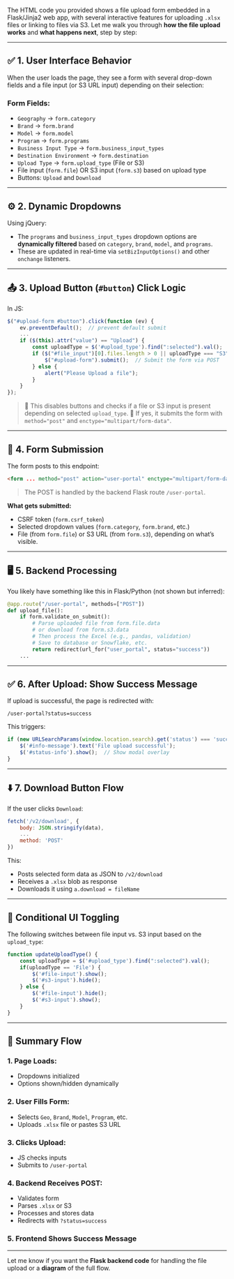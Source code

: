 The HTML code you provided shows a file upload form embedded in a Flask/Jinja2 web app, with several interactive features for uploading `.xlsx` files or linking to files via S3. Let me walk you through **how the file upload works** and **what happens next**, step by step:

---

## ✅ 1. **User Interface Behavior**

When the user loads the page, they see a form with several drop-down fields and a file input (or S3 URL input) depending on their selection:

### Form Fields:

* `Geography` → `form.category`
* `Brand` → `form.brand`
* `Model` → `form.model`
* `Program` → `form.programs`
* `Business Input Type` → `form.business_input_types`
* `Destination Environment` → `form.destination`
* `Upload Type` → `form.upload_type` (File or S3)
* File input (`form.file`) OR S3 input (`form.s3`) based on upload type
* Buttons: `Upload` and `Download`

---

## ⚙️ 2. **Dynamic Dropdowns**

Using jQuery:

* The `programs` and `business_input_types` dropdown options are **dynamically filtered** based on `category`, `brand`, `model`, and `programs`.
* These are updated in real-time via `setBizInputOptions()` and other `onchange` listeners.

---

## 📤 3. **Upload Button (`#button`) Click Logic**

In JS:

```js
$("#upload-form #button").click(function (ev) {
    ev.preventDefault();  // prevent default submit
    ...
    if ($(this).attr("value") == "Upload") {
        const uploadType = $('#upload_type').find(":selected").val();
        if ($("#file_input")[0].files.length > 0 || uploadType === "S3") {
            $("#upload-form").submit();  // Submit the form via POST
        } else {
            alert("Please Upload a file");
        }
    }
});
```

> 🔹 This disables buttons and checks if a file or S3 input is present depending on selected `upload_type`.
> 🔹 If yes, it submits the form with `method="post"` and `enctype="multipart/form-data"`.

---

## 🚀 4. **Form Submission**

The form posts to this endpoint:

```html
<form ... method="post" action="user-portal" enctype="multipart/form-data">
```

> The POST is handled by the backend Flask route `/user-portal`.

**What gets submitted:**

* CSRF token (`form.csrf_token`)
* Selected dropdown values (`form.category`, `form.brand`, etc.)
* File (from `form.file`) or S3 URL (from `form.s3`), depending on what’s visible.

---

## 🖥️ 5. **Backend Processing**

You likely have something like this in Flask/Python (not shown but inferred):

```python
@app.route("/user-portal", methods=["POST"])
def upload_file():
    if form.validate_on_submit():
        # Parse uploaded file from form.file.data
        # or download from form.s3.data
        # Then process the Excel (e.g., pandas, validation)
        # Save to database or Snowflake, etc.
        return redirect(url_for("user_portal", status="success"))
    ...
```

---

## ✅ 6. **After Upload: Show Success Message**

If upload is successful, the page is redirected with:

```url
/user-portal?status=success
```

This triggers:

```js
if (new URLSearchParams(window.location.search).get('status') === 'success') {
    $('#info-message').text('File upload successful');
    $('#status-info').show();  // Show modal overlay
}
```

---

## ⬇️ 7. **Download Button Flow**

If the user clicks `Download`:

```js
fetch('/v2/download', {
    body: JSON.stringify(data),
    ...
    method: 'POST'
})
```

This:

* Posts selected form data as JSON to `/v2/download`
* Receives a `.xlsx` blob as response
* Downloads it using `a.download = fileName`

---

## 🔄 Conditional UI Toggling

The following switches between file input vs. S3 input based on the `upload_type`:

```js
function updateUploadType() {
    const uploadType = $('#upload_type').find(":selected").val();
    if(uploadType == 'File') {
        $('#file-input').show();
        $('#s3-input').hide();
    } else {
        $('#file-input').hide();
        $('#s3-input').show();
    }
}
```

---

## 🧩 Summary Flow

### 1. Page Loads:

* Dropdowns initialized
* Options shown/hidden dynamically

### 2. User Fills Form:

* Selects `Geo`, `Brand`, `Model`, `Program`, etc.
* Uploads `.xlsx` file or pastes S3 URL

### 3. Clicks **Upload**:

* JS checks inputs
* Submits to `/user-portal`

### 4. Backend Receives POST:

* Validates form
* Parses `.xlsx` or S3
* Processes and stores data
* Redirects with `?status=success`

### 5. Frontend Shows Success Message

---

Let me know if you want the **Flask backend code** for handling the file upload or a **diagram** of the full flow.
